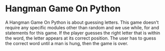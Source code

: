 #  Hangman Game On Python 

A Hangman Game On Python is about guessing letters. This game doesn't require any specific modules other than random and we use while, for and statements for this game. If the player guesses the right letter that is within the word, the letter appears at its correct position. The user has to guess the correct word until a man is hung, then the game is over. 
